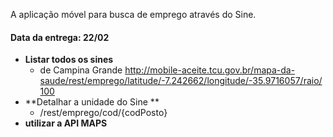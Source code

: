 A aplicação móvel para busca de emprego através do Sine.

#### Data da entrega: 22/02 ####

 - **Listar todos os sines**
   - de Campina Grande http://mobile-aceite.tcu.gov.br/mapa-da-saude/rest/emprego/latitude/-7.242662/longitude/-35.9716057/raio/100
 - **Detalhar a unidade do Sine **
   - /rest/emprego/cod/{codPosto}
 - **utilizar a API MAPS**
